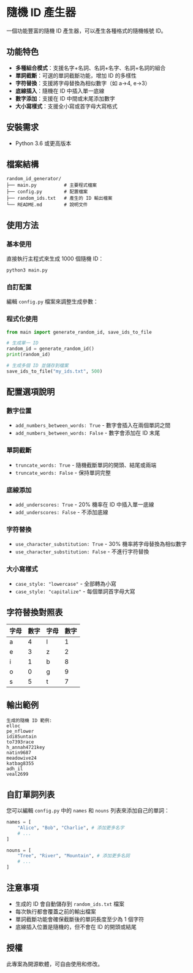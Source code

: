 # 隨機 ID 產生器

一個功能豐富的隨機 ID 產生器，可以產生各種格式的隨機帳號 ID。

## 功能特色

- **多種組合模式**：支援名字+名詞、名詞+名字、名詞+名詞的組合
- **單詞截斷**：可選的單詞截斷功能，增加 ID 的多樣性
- **字符替換**：支援將字母替換為相似數字（如 a→4, e→3）
- **底線插入**：隨機在 ID 中插入單一底線
- **數字添加**：支援在 ID 中間或末尾添加數字
- **大小寫樣式**：支援全小寫或首字母大寫格式

## 安裝需求

- Python 3.6 或更高版本

## 檔案結構

```
random_id_generator/
├── main.py          # 主要程式檔案
├── config.py        # 配置檔案
├── random_ids.txt   # 產生的 ID 輸出檔案
└── README.md        # 說明文件
```

## 使用方法

### 基本使用

直接執行主程式來生成 1000 個隨機 ID：

```bash
python3 main.py
```

### 自訂配置

編輯 `config.py` 檔案來調整生成參數：


### 程式化使用

```python
from main import generate_random_id, save_ids_to_file

# 生成單一 ID
random_id = generate_random_id()
print(random_id)

# 生成多個 ID 並儲存到檔案
save_ids_to_file("my_ids.txt", 500)
```

## 配置選項說明

### 數字位置
- `add_numbers_between_words: True` - 數字會插入在兩個單詞之間
- `add_numbers_between_words: False` - 數字會添加在 ID 末尾

### 單詞截斷
- `truncate_words: True` - 隨機截斷單詞的開頭、結尾或兩端
- `truncate_words: False` - 保持單詞完整

### 底線添加
- `add_underscores: True` - 20% 機率在 ID 中插入單一底線
- `add_underscores: False` - 不添加底線

### 字符替換
- `use_character_substitution: True` - 30% 機率將字母替換為相似數字
- `use_character_substitution: False` - 不進行字符替換

### 大小寫樣式
- `case_style: "lowercase"` - 全部轉為小寫
- `case_style: "capitalize"` - 每個單詞首字母大寫

## 字符替換對照表

| 字母 | 數字 | 字母 | 數字 |
|------|------|------|------|
| a    | 4    | l    | 1    |
| e    | 3    | z    | 2    |
| i    | 1    | b    | 8    |
| o    | 0    | g    | 9    |
| s    | 5    | t    | 7    |

## 輸出範例

```
生成的隨機 ID 範例:
elloc
pe_nflower
idi85untain
to7393race
h_annah4721key
natin9687
meadowive24
katbag8355
adh_il
veal2699
```

## 自訂單詞列表

您可以編輯 `config.py` 中的 `names` 和 `nouns` 列表來添加自己的單詞：

```python
names = [
    "Alice", "Bob", "Charlie", # 添加更多名字
    # ...
]

nouns = [
    "Tree", "River", "Mountain", # 添加更多名詞
    # ...
]
```

## 注意事項

- 生成的 ID 會自動儲存到 `random_ids.txt` 檔案
- 每次執行都會覆蓋之前的輸出檔案
- 單詞截斷功能會確保截斷後的單詞長度至少為 1 個字符
- 底線插入位置是隨機的，但不會在 ID 的開頭或結尾

## 授權

此專案為開源軟體，可自由使用和修改。
